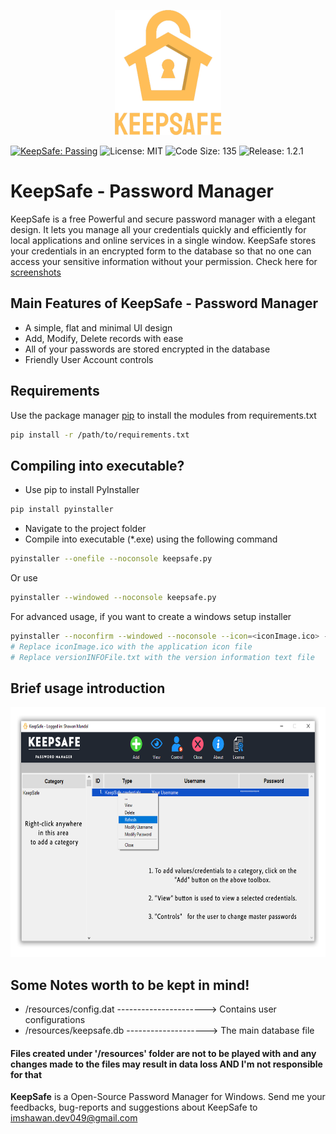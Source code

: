 <p align="center">
  <img src="/src/mainICO.png" height="200" align="centre">
 </p>
<p align="center">
  
[![KeepSafe: Passing](https://img.shields.io/badge/KeepSafe-Passing-green)](https://github.com/imshawan/keepsafe-passwordmanager)
![License: MIT](https://img.shields.io/badge/License-MIT-Green)
![Code Size: 135](https://img.shields.io/badge/Code%20Size-195KB-lightblue)
![Release: 1.2.1](https://img.shields.io/badge/Release-1.3.1-informational)

</p>

# KeepSafe - Password Manager

KeepSafe is a free Powerful and secure password manager with a elegant design. It lets you manage all your credentials quickly and efficiently for local applications and online services in a single window. KeepSafe stores your credentials in an encrypted form to the database so that no one can access your sensitive information without your permission. Check here for <a href="/src/"> screenshots </a>

## Main Features of KeepSafe - Password Manager

* A simple, flat and minimal UI design
* Add, Modify, Delete records with ease
* All of your passwords are stored encrypted in the database
* Friendly User Account controls

## Requirements
Use the package manager [pip](https://pip.pypa.io/en/stable/) to install the modules from requirements.txt
```bash
pip install -r /path/to/requirements.txt
```
## Compiling into executable?
* Use pip to install PyInstaller
```bash
pip install pyinstaller
```
* Navigate to the project folder
* Compile into executable (*.exe) using the following command
```bash
pyinstaller --onefile --noconsole keepsafe.py
```
Or use

```bash
pyinstaller --windowed --noconsole keepsafe.py
```
For advanced usage, if you want to create a windows setup installer
```bash
pyinstaller --noconfirm --windowed --noconsole --icon=<iconImage.ico> --version-file=<versionINFOFile.txt> keepsafe.py
# Replace iconImage.ico with the application icon file
# Replace versionINFOFile.txt with the version information text file
```

## Brief usage introduction

<img src="/src/detail-use.png" height=400>

## Some Notes worth to be kept in mind!

* /resources/config.dat ----------------------> Contains user configurations
* /resources/keepsafe.db --------------------> The main database file

#### Files created under '/resources' folder are not to be played with and any changes made to the files may result in data loss AND I'm not responsible for that

<b>KeepSafe</b> is a Open-Source Password Manager for Windows. Send me your feedbacks, bug-reports and suggestions about KeepSafe to <a href="mailto:imshawan.dev049@gmail.com">imshawan.dev049@gmail.com</a>
